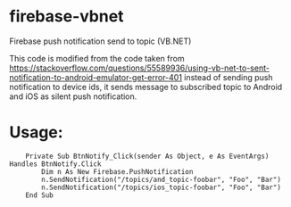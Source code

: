 # firebase-vbnet
Firebase push notification send to topic (VB.NET)

This code is modified from the code taken from https://stackoverflow.com/questions/55589936/using-vb-net-to-sent-notification-to-android-emulator-get-error-401 instead of sending push notification to device ids, it sends message to subscribed topic to Android and iOS as silent push notification.

# Usage:
```vb.net
    Private Sub BtnNotify_Click(sender As Object, e As EventArgs) Handles BtnNotify.Click
        Dim n As New Firebase.PushNotification
        n.SendNotification("/topics/and_topic-foobar", "Foo", "Bar")
        n.SendNotification("/topics/ios_topic-foobar", "Foo", "Bar")
    End Sub
```
